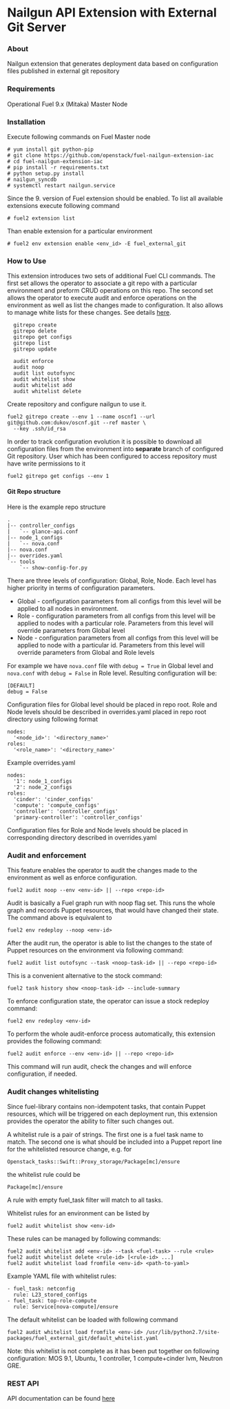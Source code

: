 # Nailgun API Extension with External Git Server
### About
Nailgun extension that generates deployment data based on configuration files published in external
git repository
### Requirements
Operational Fuel 9.x (Mitaka) Master Node

### Installation
Execute following commands on Fuel Master node
```
# yum install git python-pip
# git clone https://github.com/openstack/fuel-nailgun-extension-iac
# cd fuel-nailgun-extension-iac
# pip install -r requirements.txt
# python setup.py install
# nailgun_syncdb
# systemctl restart nailgun.service
```
Since the 9.<x> version of Fuel extension should be enabled.
To list all available extensions execute following command
```
# fuel2 extension list
```
Than enable extension for a particular environment
```
# fuel2 env extension enable <env_id> -E fuel_external_git
```

### How to Use

This extension introduces two sets of additional Fuel CLI commands. The first set allows the
operator to associate a git repo with a particular environment and preform CRUD operations on
this repo. The second set allows the operator to execute audit and enforce operations on the
environment as well as list the changes made to configuration. It also allows to manage white
lists for these changes.
See details [here](./doc/cli.md).
```
  gitrepo create
  gitrepo delete
  gitrepo get configs
  gitrepo list
  gitrepo update

  audit enforce
  audit noop
  audit list outofsync
  audit whitelist show
  audit whitelist add
  audit whitelist delete
```
Create repository and configure nailgun to use it.
```
fuel2 gitrepo create --env 1 --name oscnf1 --url git@github.com:dukov/oscnf.git --ref master \
  --key .ssh/id_rsa
```
In order to track configuration evolution it is possible to download all configuration files from
the environment into **separate** branch of configured Git repository. User which has been
configured to access repository must have write permissions to it
```
fuel2 gitrepo get configs --env 1
```
#### Git Repo structure
Here is the example repo structure
```
.
|-- controller_configs
|   `-- glance-api.conf
|-- node_1_configs
|   `-- nova.conf
|-- nova.conf
|-- overrides.yaml
`-- tools
    `-- show-config-for.py
```
There are three levels of configuration: Global, Role, Node. Each level has higher priority in terms
of configuration parameters.
* Global - configuration parameters from all configs from this level will be applied to all nodes
  in environment.
* Role - configuration parameters from all configs from this level will be applied to nodes with a
  particular role. Parameters from this level will override parameters from Global level
* Node - configuration parameters from all configs from this level will be applied to node with a
  particular id. Parameters from this level will override parameters from Global and Role levels

For example we have ```nova.conf``` file with ```debug = True``` in Global level and ```nova.conf```
with ```debug = False```  in Role level. Resulting configuration will be:
```
[DEFAULT]
debug = False
```
Configuration files for Global level should be placed in repo root. Role and Node levels should be
described in overrides.yaml placed in repo root directory using following format
```
nodes:
  '<node_id>': '<directory_name>'
roles:
  '<role_name>': '<directory_name>'
```
Example overrides.yaml
```
nodes:
  '1': node_1_configs
  '2': node_2_configs
roles:
  'cinder': 'cinder_configs'
  'compute': 'compute_configs'
  'controller': 'controller_configs'
  'primary-controller': 'controller_configs'
```
Configuration files for Role and Node levels should be placed in corresponding directory described
in overrides.yaml

### Audit and enforcement
This feature enables the operator to audit the changes made to the environment as well as enforce
configuration.

```
fuel2 audit noop --env <env-id> || --repo <repo-id>
```
Audit is basically a Fuel graph run with noop flag set. This runs the whole graph and records Puppet resources, that would have changed their state. The command above is equivalent to
```
fuel2 env redeploy --noop <env-id>
```

After the audit run, the operator is able to list the changes to the state of Puppet resources on the environment via following command:
```
fuel2 audit list outofsync --task <noop-task-id> || --repo <repo-id>
```
This is a convenient alternative to the stock command:
```
fuel2 task history show <noop-task-id> --include-summary
```

To enforce configuration state, the operator can issue a stock redeploy command:
```
fuel2 env redeploy <env-id>
```

To perform the whole audit-enforce process automatically, this extension provides the following command:
```
fuel2 audit enforce --env <env-id> || --repo <repo-id>
```
This command will run audit, check the changes and will enforce configuration, if needed.

### Audit changes whitelisting
Since fuel-library contains non-idempotent tasks, that contain Puppet resources, which will be
triggered on each deployment run, this extension provides the operator the ability to filter such changes out.

A whitelist rule is a pair of strings. The first one is a fuel task name to match. The second one is what should be included into a Puppet report line for the whitelisted resource change, e.g. for
```
Openstack_tasks::Swift::Proxy_storage/Package[mc]/ensure
```
the whitelist rule could be
```
Package[mc]/ensure
```
A rule with empty fuel_task filter will match to all tasks.

Whitelist rules for an environment can be listed by
```
fuel2 audit whitelist show <env-id>
```
These rules can be managed by following commands:
```
fuel2 audit whitelist add <env-id> --task <fuel-task> --rule <rule>
fuel2 audit whitelist delete <rule-id> [<rule-id> ...]
fuel2 audit whitelist load fromfile <env-id> <path-to-yaml>
```

Example YAML file with whitelist rules:
```
- fuel_task: netconfig
  rule: L23_stored_configs
- fuel_task: top-role-compute
  rule: Service[nova-compute]/ensure
```

The default whitelist can be loaded with following command
```
fuel2 audit whitelist load fromfile <env-id> /usr/lib/python2.7/site-packages/fuel_external_git/default_whitelist.yaml
```
Note: this whitelist is not complete as it has been put together on following configuration:
MOS 9.1, Ubuntu, 1 controller, 1 compute+cinder lvm, Neutron GRE.

### REST API
API documentation can be found [here](./doc/api.md)
